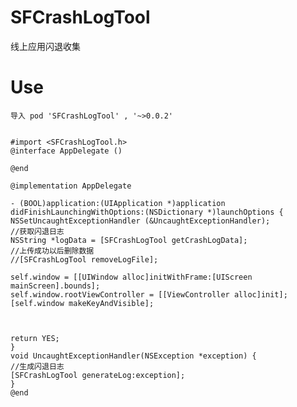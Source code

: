 # SFCrashLogTool
线上应用闪退收集
# Use
    导入 pod 'SFCrashLogTool' , '~>0.0.2'


    #import <SFCrashLogTool.h>
    @interface AppDelegate ()

    @end

    @implementation AppDelegate

    - (BOOL)application:(UIApplication *)application didFinishLaunchingWithOptions:(NSDictionary *)launchOptions {
    NSSetUncaughtExceptionHandler (&UncaughtExceptionHandler);
    //获取闪退日志
    NSString *logData = [SFCrashLogTool getCrashLogData];
    //上传成功以后删除数据
    //[SFCrashLogTool removeLogFile];

    self.window = [[UIWindow alloc]initWithFrame:[UIScreen mainScreen].bounds];
    self.window.rootViewController = [[ViewController alloc]init];
    [self.window makeKeyAndVisible];



    return YES;
    }
    void UncaughtExceptionHandler(NSException *exception) {
    //生成闪退日志
    [SFCrashLogTool generateLog:exception];
    }
    @end
